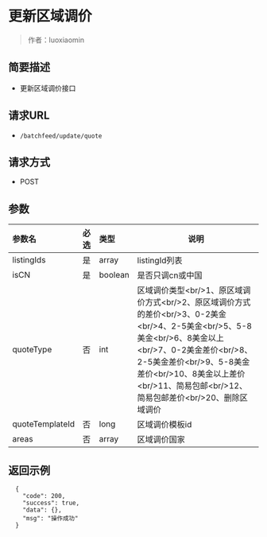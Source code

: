 # 更新区域调价

> 作者：luoxiaomin

## 简要描述

- 更新区域调价接口

## 请求URL
- ` /batchfeed/update/quote `
  
## 请求方式
- POST 

## 参数

|参数名|必选|类型|说明|
|:----    |:---|:----- |-----   |
|listingIds |是  |array |listingId列表   |
|isCN |是  |boolean | 是否只调cn或中国    |
|quoteType     |否  |int | 区域调价类型&lt;br/>1、原区域调价方式&lt;br/>2、原区域调价方式的差价&lt;br/>3、0-2美金&lt;br/>4、2-5美金&lt;br/>5、5-8美金&lt;br/>6、8美金以上&lt;br/>7、0-2美金差价&lt;br/>8、2-5美金差价&lt;br/>9、5-8美金差价&lt;br/>10、8美金以上差价&lt;br/>11、简易包邮&lt;br/>12、简易包邮差价&lt;br/>20、删除区域调价    |
|quoteTemplateId     |否  |long | 区域调价模板id    |
|areas     |否  |array | 区域调价国家    |

## 返回示例 

``` 
  {
    "code": 200,
    "success": true,
    "data": {},
    "msg": "操作成功"
  }
```